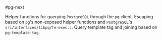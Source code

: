 #pg-next

Helper functions for querying `PostgreSQL` through the `pg` client.
Escaping based on `pg`'s non-exposed helper functions and `PostgreSQL`'s `src/interfaces/libpq/fe-exec.c`.
Query template tag and joining based on `pg-template-tag`.
